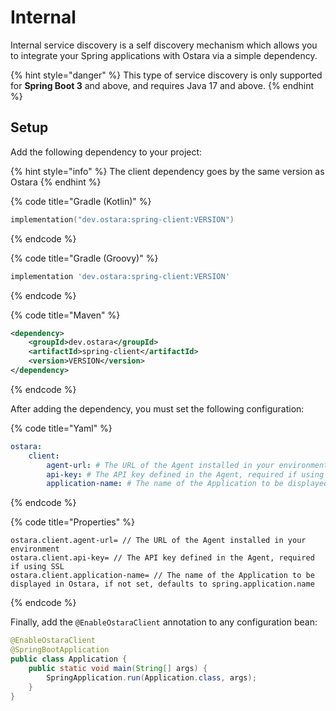 # Internal

Internal service discovery is a self discovery mechanism which allows you to integrate your Spring applications with Ostara via a simple dependency.

{% hint style="danger" %}
This type of service discovery is only supported for **Spring Boot 3** and above, and requires Java 17 and above.
{% endhint %}

## Setup

Add the following dependency to your project:



{% hint style="info" %}
The client dependency goes by the same version as Ostara
{% endhint %}

{% code title="Gradle (Kotlin)" %}
```kotlin
implementation("dev.ostara:spring-client:VERSION")
```
{% endcode %}

{% code title="Gradle (Groovy)" %}
```groovy
implementation 'dev.ostara:spring-client:VERSION'
```
{% endcode %}

{% code title="Maven" %}
```xml
<dependency>
    <groupId>dev.ostara</groupId>
    <artifactId>spring-client</artifactId>
    <version>VERSION</version>
</dependency>
```
{% endcode %}

After adding the dependency, you must set the following configuration:

{% code title="Yaml" %}
```yaml
ostara:
    client:
        agent-url: # The URL of the Agent installed in your environment
        api-key: # The API key defined in the Agent, required if using SSL
        application-name: # The name of the Application to be displayed in Ostara, if not set, defaults to spring.application.name
```
{% endcode %}

{% code title="Properties" %}
```properties
ostara.client.agent-url= // The URL of the Agent installed in your environment
ostara.client.api-key= // The API key defined in the Agent, required if using SSL
ostara.client.application-name= // The name of the Application to be displayed in Ostara, if not set, defaults to spring.application.name
```
{% endcode %}

Finally, add the `@EnableOstaraClient` annotation to any configuration bean:

```java
@EnableOstaraClient
@SpringBootApplication
public class Application {
	public static void main(String[] args) {
		SpringApplication.run(Application.class, args);
	}
}
```
